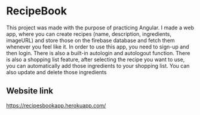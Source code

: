 # RecipeBook

This project was made with the purpose of practicing Angular. I made a web app, where you can create recipes (name, description, ingredients, imageURL) and store those on the firebase database and fetch them whenever you feel like it. In order to use this app, you need to sign-up and then login. There is also a built-in autologin and autologout function. There is also a shopping list feature, after selecting the recipe you want to use, you can automatically add those ingredients to your shopping list. You can also update and delete those ingredients

## Website link

https://recipesbookapp.herokuapp.com/
